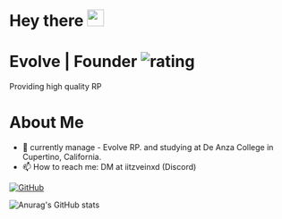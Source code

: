 <h1>
  Hey there
  <img src="https://media.giphy.com/media/hvRJCLFzcasrR4ia7z/giphy.gif" width="30px"/>
</h1>

# Evolve | Founder ![rating](https://img.shields.io/badge/rating-★★★★★-brightgreen)
Providing high quality RP




# About Me
- 🔭 currently manage - Evolve RP. and studying at De Anza College in Cupertino, California.
- 📫 How to reach me: DM at iitzveinxd (Discord)

[![GitHub](https://github-readme-streak-stats.herokuapp.com?user=VeinDevTtv&theme=tokyonight&date_format=M%20j%5B%2C%20Y%5D)](https://git.io/streak-stats)

![Anurag's GitHub stats](https://github-readme-stats.vercel.app/api?username=VeinDevTtv&show_icons=true&theme=tokyonight)
